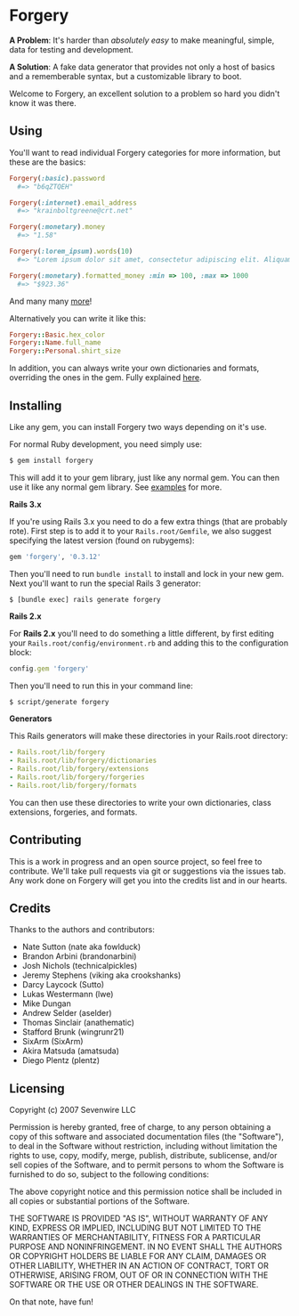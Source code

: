 Forgery
=======

**A Problem**:
It's harder than *absolutely easy* to make meaningful, simple, data for testing and development.

**A Solution**:
A fake data generator that provides not only a host of basics and a rememberable syntax, but a customizable library to boot.

Welcome to Forgery, an excellent solution to a problem so hard you didn't know it was there.


Using
-----

You'll want to read individual Forgery categories for more information, but these are the basics:

```ruby
Forgery(:basic).password
  #=> "b6qZTQEH"

Forgery(:internet).email_address
  #=> "krainboltgreene@crt.net"

Forgery(:monetary).money
  #=> "1.58"

Forgery(:lorem_ipsum).words(10)
  #=> "Lorem ipsum dolor sit amet, consectetur adipiscing elit. Aliquam egestas."

Forgery(:monetary).formatted_money :min => 100, :max => 1000
  #=> "$923.36"
```

And many many [more]()!

Alternatively you can write it like this: 

```ruby
Forgery::Basic.hex_color
Forgery::Name.full_name
Forgery::Personal.shirt_size
```

In addition, you can always write your own dictionaries and formats, overriding the ones in the gem.
Fully explained [here]().


Installing
----------

Like any gem, you can install Forgery two ways depending on it's use.

For normal Ruby development, you need simply use:

```bash
$ gem install forgery
```

This will add it to your gem library, just like any normal gem.
You can then use it like any normal gem library.
See [examples]() for more.


**Rails 3.x**

If you're using Rails 3.x you need to do a few extra things (that are probably rote).
First step is to add it to your `Rails.root/Gemfile`, we also suggest specifying the latest version (found on rubygems):

```ruby
gem 'forgery', '0.3.12'
```

Then you'll need to run `bundle install` to install and lock in your new gem.
Next you'll want to run the special Rails 3 generator:

```
$ [bundle exec] rails generate forgery
```

**Rails 2.x**

For **Rails 2.x** you'll need to do something a little different, by first editing your `Rails.root/config/environment.rb` and adding this to the configuration block:

```ruby
config.gem 'forgery'
```

Then you'll need to run this in your command line:

```bash
$ script/generate forgery
```

**Generators**

This Rails generators will make these directories in your Rails.root directory:

```yaml
- Rails.root/lib/forgery
- Rails.root/lib/forgery/dictionaries
- Rails.root/lib/forgery/extensions
- Rails.root/lib/forgery/forgeries
- Rails.root/lib/forgery/formats
```

You can then use these directories to write your own dictionaries, class extensions, forgeries, and formats.


Contributing
------------

This is a work in progress and an open source project, so feel free to contribute.
We'll take pull requests via git or suggestions via the issues tab.
Any work done on Forgery will get you into the credits list and in our hearts.


Credits
-------

Thanks to the authors and contributors:

* Nate Sutton (nate aka fowlduck)
* Brandon Arbini (brandonarbini)
* Josh Nichols (technicalpickles)
* Jeremy Stephens (viking aka crookshanks)
* Darcy Laycock (Sutto)
* Lukas Westermann (lwe)
* Mike Dungan
* Andrew Selder (aselder)
* Thomas Sinclair (anathematic)
* Stafford Brunk (wingrunr21)
* SixArm (SixArm)
* Akira Matsuda (amatsuda)
* Diego Plentz (plentz)


Licensing
---------

Copyright (c) 2007 Sevenwire LLC

Permission is hereby granted, free of charge, to any person obtaining
a copy of this software and associated documentation files (the
"Software"), to deal in the Software without restriction, including
without limitation the rights to use, copy, modify, merge, publish,
distribute, sublicense, and/or sell copies of the Software, and to
permit persons to whom the Software is furnished to do so, subject to
the following conditions:

The above copyright notice and this permission notice shall be
included in all copies or substantial portions of the Software.

THE SOFTWARE IS PROVIDED "AS IS", WITHOUT WARRANTY OF ANY KIND,
EXPRESS OR IMPLIED, INCLUDING BUT NOT LIMITED TO THE WARRANTIES OF
MERCHANTABILITY, FITNESS FOR A PARTICULAR PURPOSE AND
NONINFRINGEMENT. IN NO EVENT SHALL THE AUTHORS OR COPYRIGHT HOLDERS BE
LIABLE FOR ANY CLAIM, DAMAGES OR OTHER LIABILITY, WHETHER IN AN ACTION
OF CONTRACT, TORT OR OTHERWISE, ARISING FROM, OUT OF OR IN CONNECTION
WITH THE SOFTWARE OR THE USE OR OTHER DEALINGS IN THE SOFTWARE.

On that note, have fun!